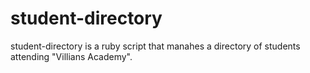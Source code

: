 # student-directory
student-directory is a ruby script that manahes a directory of students attending "Villians Academy".